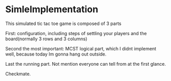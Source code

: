# SimleImplementation

This simulated tic tac toe game is composed of 3 parts

First: configuration, including steps of settling your players and the board(normally 3 rows and 3 columns)

Second the most important: MCST logical part, which I didnt implement well, because today Im gonna hang out outside.

Last the running part. Not mention everyone can tell from at the first glance.

Checkmate.